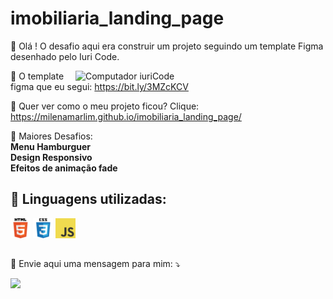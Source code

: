 # imobiliaria_landing_page

💜 Olá !
O desafio aqui era construir um projeto seguindo um template Figma desenhado pelo Iuri Code.

<img src="https://raw.githubusercontent.com/MicaelliMedeiros/micaellimedeiros/master/image/computer-illustration.png" min-width="400px" max-width="400px" width="400px" align="right" alt="Computador iuriCode">

<p align="left"> 
  
🚀  O template figma que eu segui:
  https://bit.ly/3MZcKCV

🚀  Quer ver como o meu projeto ficou? Clique:
  https://milenamarlim.github.io/imobiliaria_landing_page/
  
</p>

<p align="left">
  🦄 Maiores Desafios: 
  <strong> </br>
    Menu Hamburguer </br>
    Design Responsivo </br>
    Efeitos de animação fade </br>
  </strong>
</p>

## 🚀 Linguagens utilizadas:

<code><img height="32" src="https://raw.githubusercontent.com/github/explore/80688e429a7d4ef2fca1e82350fe8e3517d3494d/topics/html/html.png" alt="HTML5"/></code>
<code><img height="32" src="https://raw.githubusercontent.com/github/explore/80688e429a7d4ef2fca1e82350fe8e3517d3494d/topics/css/css.png" alt="CSS"/></code>
<code><img height="32" src="https://raw.githubusercontent.com/github/explore/80688e429a7d4ef2fca1e82350fe8e3517d3494d/topics/javascript/javascript.png" alt="JS"/></code>

##

<p align="left">
  💌 Envie aqui uma mensagem para mim: ⤵️
</p>

<p align="left">

 <a href="https://www.linkedin.com/in/milena-marlim/" target="_blank"><img src="https://img.shields.io/badge/-LinkedIn-%230077B5?style=for-the-badge&logo=linkedin&logoColor=white" target="_blank"></a> 

